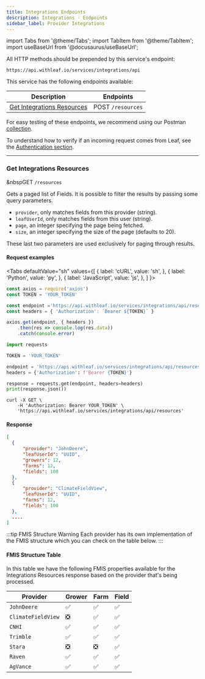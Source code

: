 ```yaml
---
title: Integrations Endpoints
description: Integrations - Endpoints
sidebar_label: Provider Integrations 
---
```


import Tabs from '@theme/Tabs';
import TabItem from '@theme/TabItem';
import useBaseUrl from '@docusaurus/useBaseUrl';

<!-- The following links are referenced throughout this document -->
[1]: #get-integrations-resources


[5]: https://github.com/Leaf-Agriculture/Leaf-quickstart-Postman-collection
[6]: https://docs.withleaf.io/docs/alerts_authentication


All HTTP methods should be prepended by this service's endpoint:

```
https://api.withleaf.io/services/integrations/api
```

This service has the following endpoints available:

| Description                        | Endpoints                                                              |
|------------------------------------|------------------------------------------------------------------------|
| [Get Integrations Resources][1]    | <span class="badge badge--warning">POST</span> `/resources`            |



For easy testing of these endpoints, we recommend using our Postman [collection][5].

To understand how to verify if an incoming request comes from Leaf, see the [Authentication section][6].

---

### Get Integrations Resources

&nbsp<span class="badge badge--success">GET</span> `/resources`

Gets a paged list of Fields. It is possible to filter the results by passing
some query parameters.

- `provider`, only matches fields from this provider (string).
- `leafUserId`, only matches fields from this user (string).
- `page`, an integer specifying the page being fetched.
- `size`, an integer specifying the size of the page (defaults to 20).

These last two parameters are used exclusively for paging through results.

#### Request examples

<Tabs
  defaultValue="sh"
  values={[
    { label: 'cURL', value: 'sh', },
    { label: 'Python', value: 'py', },
    { label: 'JavaScript', value: 'js', },
  ]
}>
  <TabItem value="js">

  ```js
  const axios = require('axios')
  const TOKEN = 'YOUR_TOKEN'

  const endpoint ='https://api.withleaf.io/services/integrations/api/resources'
  const headers = { 'Authorization': `Bearer ${TOKEN}` }

  axios.get(endpoint, { headers })
      .then(res => console.log(res.data))
      .catch(console.error)
  ```

  </TabItem>
  <TabItem value="py">

  ```py
  import requests

  TOKEN = 'YOUR_TOKEN'

  endpoint = 'https://api.withleaf.io/services/integrations/api/resources'
  headers = {'Authorization': f'Bearer {TOKEN}'}

  response = requests.get(endpoint, headers=headers)
  print(response.json())
  ```

  </TabItem>
  <TabItem value="sh">

  ```shell
  curl -X GET \
      -H 'Authorization: Bearer YOUR_TOKEN' \
      'https://api.withleaf.io/services/integrations/api/resources'
  ```

  </TabItem>
</Tabs>

#### Response

```json
[
  {
      "provider": "JohnDeere",
      "leafUserId": "UUID",
      "growers": 12,
      "farms": 12,
      "fields": 100
  },
  {
      "provider": "ClimateFieldView",
      "leafUserId": "UUID",
      "farms": 12,
      "fields": 100
  },
  ....
]
```

:::tip FMIS Structure Warning
Each provider has its own implementation of the FMIS structure which you can check on the table below.
:::

#### FMIS Structure Table

In this table we have the following FMIS properties available for the Integrations Resources response based on the provider
that's being processed.

| Provider           | Grower                        | Farm                          | Field               |
|--------------------|-------------------------------|-------------------------------|---------------------|
| `JohnDeere`        | :white_check_mark:            | :white_check_mark:            | :white_check_mark:  |
| `ClimateFieldView` | :negative_squared_cross_mark: | :white_check_mark:            | :white_check_mark:  |
| `CNHI`             | :white_check_mark:            | :white_check_mark:            | :white_check_mark:  |
| `Trimble`          | :white_check_mark:            | :white_check_mark:            | :white_check_mark:  |
| `Stara`            | :negative_squared_cross_mark: | :negative_squared_cross_mark: | :white_check_mark:  |
| `Raven`            | :white_check_mark:            | :white_check_mark:            | :white_check_mark:  |
| `AgVance`          | :white_check_mark:            | :white_check_mark:            | :white_check_mark:  |
